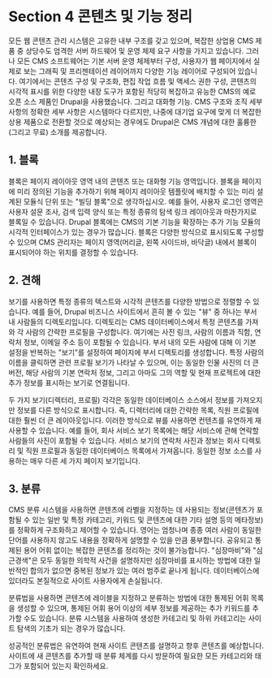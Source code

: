 # Section 4 콘텐츠 및 기능 정리

모든 웹 콘텐츠 관리 시스템은 고유한 내부 구조를 갖고 있으며, 복잡한 상업용 CMS 제품 중 상당수도 엄격한 서버 하드웨어 및 운영 체제 요구 사항을 가지고 있습니다. 그러나 모든 CMS 소프트웨어는 기본 서버 운영 체제부터 구성, 사용자가 웹 페이지에서 실제로 보는 그래픽 및 프리젠테이션 레이어까지 다양한 기능 레이어로 구성되어 있습니다. 여기에서는 콘텐츠 구성 및 구조화, 편집 작업 흐름 및 액세스 권한 구성, 콘텐츠의 시각적 표시를 위한 다양한 내장 도구가 포함된 적당히 복잡하고 유능한 CMS의 예로 오픈 소스 제품인 Drupal을 사용했습니다. 그리고 대화형 기능. CMS 구조와 조직 세부 사항의 정확한 세부 사항은 시스템마다 다르지만, 나중에 대기업 요구에 맞게 더 복잡한 상용 제품으로 전환할 것으로 예상되는 경우에도 Drupal은 CMS 개념에 대한 훌륭한(그리고 무료) 소개를 제공합니다.

## 1. 블록

블록은 페이지 레이아웃 영역 내의 콘텐츠 또는 대화형 기능 영역입니다. 블록을 페이지에 미리 정의된 기능을 추가하기 위해 페이지 레이아웃 템플릿에 배치할 수 있는 미리 설계된 모듈식 단위 또는 "빌딩 블록"으로 생각하십시오. 예를 들어, 사용자 로그인 영역은 사용자 설문 조사, 검색 입력 양식 또는 특정 종류의 탐색 링크 레이아웃과 마찬가지로 블록일 수 있습니다. Drupal 블록에는 CMS의 기본 기능을 확장하는 추가 기능 모듈의 시각적 인터페이스가 있는 경우가 많습니다. 블록은 다양한 방식으로 표시되도록 구성할 수 있으며 CMS 관리자는 페이지 영역(머리글, 왼쪽 사이드바, 바닥글) 내에서 블록이 표시되어야 하는 위치를 결정할 수 있습니다.

## 2. 견해

보기를 사용하면 특정 종류의 텍스트와 시각적 콘텐츠를 다양한 방법으로 정렬할 수 있습니다. 예를 들어, Drupal 비즈니스 사이트에서 흔히 볼 수 있는 "뷰" 중 하나는 부서 내 사람들의 디렉토리입니다. 디렉토리는 CMS 데이터베이스에서 특정 콘텐츠를 가져와 각 사람의 간략한 프로필을 구성합니다. 여기에는 사진 링크, 사람의 이름과 직함, 연락처 정보, 이메일 주소 등이 포함될 수 있습니다. 부서 내의 모든 사람에 대해 이 기본 설정을 반복하는 "보기"를 설정하여 페이지에 부서 디렉토리를 생성합니다. 특정 사람의 이름을 클릭하면 관련 프로필 보기가 나타날 수 있으며, 이는 동일한 인물 사진의 더 큰 버전, 해당 사람의 기본 연락처 정보, 그리고 아마도 그의 역할 및 현재 프로젝트에 대한 추가 정보를 표시하는 보기로 연결됩니다.

두 가지 보기(디렉터리, 프로필) 각각은 동일한 데이터베이스 소스에서 정보를 가져오지만 정보를 다른 방식으로 표시합니다. 즉, 디렉터리에 대한 간략한 목록, 직원 프로필에 대한 훨씬 더 큰 레이아웃입니다. 이러한 방식으로 뷰를 사용하면 컨텐츠를 유연하게 재사용할 수 있습니다. 예를 들어, 회사 서비스 보기 목록에는 해당 서비스에 관해 연락할 사람들의 사진이 포함될 수 있습니다. 서비스 보기의 연락처 사진과 정보는 회사 디렉토리 및 직원 프로필과 동일한 데이터베이스 목록에서 가져옵니다. 동일한 정보 소스를 사용하는 매우 다른 세 가지 페이지 보기입니다.

## 3. 분류

CMS 분류 시스템을 사용하면 콘텐츠에 라벨을 지정하는 데 사용되는 정보(콘텐츠가 포함될 수 있는 일반 및 특정 카테고리, 키워드 및 콘텐츠에 대한 기타 설명 등의 메타정보)를 정확하게 구조화하고 제어할 수 있습니다. 영어는 엄청나며 종종 여러 사람이 동일한 단어를 사용하지 않고도 내용을 정확하게 설명할 수 있을 만큼 풍부합니다. 공유되고 통제된 용어 어휘 없이는 복잡한 콘텐츠를 정리하는 것이 불가능합니다. "심장마비"와 "심근경색"은 모두 동일한 의학적 사건을 설명하지만 심장마비를 표시하는 방법에 대한 일반적인 합의가 없으면 중복된 정보가 있는 여러 범주로 끝나게 됩니다. 데이터베이스에 있더라도 본질적으로 사이트 사용자에게 손실됩니다.

분류법을 사용하면 콘텐츠에 레이블을 지정하고 분류하는 방법에 대한 통제된 어휘 목록을 생성할 수 있으며, 통제된 어휘 용어 이상의 세부 정보를 제공하는 추가 키워드를 추가할 수도 있습니다. 분류 시스템을 사용하여 생성한 카테고리 및 하위 카테고리는 사이트 탐색의 기초가 되는 경우가 많습니다.

성공적인 분류법은 유연하여 현재 사이트 콘텐츠를 설명하고 향후 콘텐츠를 예상합니다. 사이트에 새 콘텐츠를 추가할 때 분류 체계를 다시 방문하여 필요한 모든 카테고리와 태그가 포함되어 있는지 확인하세요.
